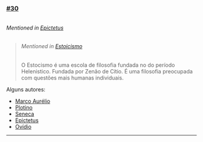 ### [\#30](https://github.com/guilhermeprokisch/ideias/issues/30) 
###### 

 


###### Mentioned in [Epictetus](Epictetus)  
 > ###### Mentioned in [Estoicismo](Estoicismo)  
 > O Estocismo é uma escola de filosofia  fundada no do período Helenistico. Fundada por Zenão de Cítio. É uma filosofia preocupada com questões mais humanas individuais. 

Alguns autores:
- [Marco Aurélio](Marco-Aurélio) 
- [Plotino](Plotino) 
- [Seneca](Seneca)
- [Epictetus](Epictetus)
- [Ovídio](Ovídio)

-------------------------------------------------------------------------------

